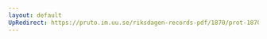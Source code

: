 ```yaml
---
layout: default
UpRedirect: https://pruto.im.uu.se/riksdagen-records-pdf/1870/prot-1870--ak--305.pdf
---
```

